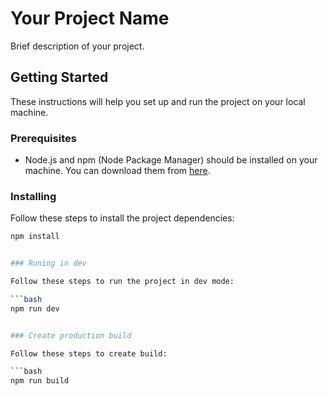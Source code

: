 # Your Project Name

Brief description of your project.

## Getting Started

These instructions will help you set up and run the project on your local machine.

### Prerequisites

- Node.js and npm (Node Package Manager) should be installed on your machine. You can download them from [here](https://nodejs.org/).

### Installing

Follow these steps to install the project dependencies:

```bash
npm install


### Runing in dev

Follow these steps to run the project in dev mode:

```bash
npm run dev


### Create production build

Follow these steps to create build:

```bash
npm run build